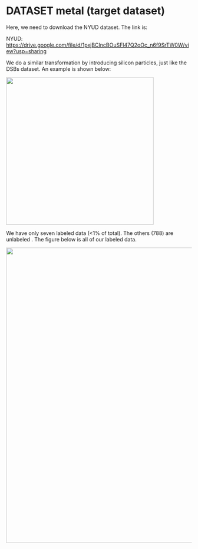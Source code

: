 # DATASET metal (target dataset)
Here, we need to download the NYUD dataset. The link is:

NYUD: https://drive.google.com/file/d/1pxjBCIncBOuSFl47Q2oOc_n6f9SrTW0W/view?usp=sharing

We do a similar transformation by introducing silicon particles, just like the DSBs dataset. An example is shown below:

<img src="http://r.photo.store.qq.com/psc?/V54DdT9p3fNQCy19n91J3rOsW42ZXwXU/TmEUgtj9EK6.7V8ajmQrEAgxQj1xS2S7Elu*FGkowW3wPgWnw75z0*llMPkxFG3Bl8tUFT803iVpekIntSxXb4.3gMzfV5MXJ5Y1GOQlHxE!/r&save=1&d=1.png" width="400">

We have only seven labeled data (<1% of total). The others (788) are unlabeled . The figure below is all of our labeled data.

<img src="https://thumbnail0.baidupcs.com/thumbnail/a652a5dcdn99e1b6d7a58b34f81d2f06?fid=711164114-250528-789904591307366&rt=pr&sign=FDTAER-DCb740ccc5511e5e8fedcff06b081203-RE%2bhpyV0zm69jjTMboxvZ0EbFsQ%3d&expires=8h&chkbd=0&chkv=0&dp-logid=1462873612331461073&dp-callid=0&time=1614877200&size=c10000_u10000&quality=90&vuk=711164114&ft=image" width="800">